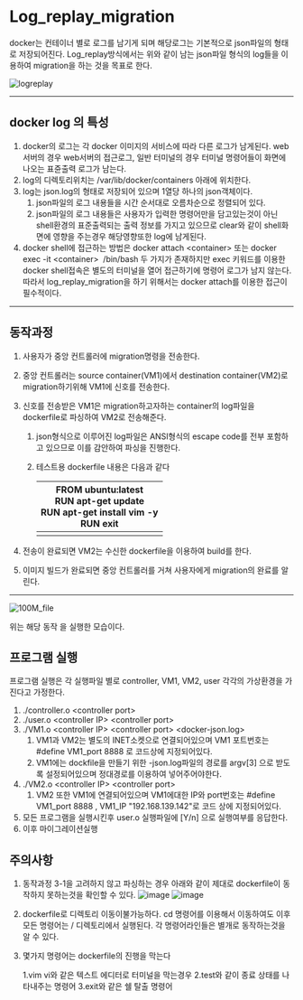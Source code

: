 # Log_replay_migration

docker는 컨테이너 별로 로그를 남기게 되며 해당로그는 기본적으로 json파일의 형태로 저장되어진다.
Log_replay방식에서는 위와 같이 남는 json파일 형식의 log들을 이용하여 migration을 하는 것을 목표로 한다.

![logreplay](https://user-images.githubusercontent.com/45413267/124140810-c7c53480-dac3-11eb-8b76-4ec0de53809a.png)

------

## docker log 의 특성

1. docker의 로그는 각 docker 이미지의 서비스에 따라 다른 로그가 남게된다. web서버의 경우 web서버의 접근로그, 일반 터미널의 경우 터미널 명령어들이 화면에 나오는 표쥰출력 로그가 남는다.
2. log의 디렉토리위치는 /var/lib/docker/containers 아래에 위치한다.
3. log는 json.log의 형태로 저장되어 있으며 1열당 하나의 json객체이다.
   1. json파일의 로그 내용들을 시간 순서대로 오름차순으로 정렬되어 있다.
   2. json파일의 로그 내용들은 사용자가 입력한 명령어만을 담고있는것이 아닌 shell환경의 표준출력되는 출력 정보를 가지고 있으므로 clear와 같이 shell화면에 영향을 주는경우 해당영향또한 log에 남게된다.
4. docker shell에 접근하는 방법은 docker attach &lt;container&gt; 또는 docker exec -it &lt;container&gt;  /bin/bash 두 가지가 존재하지만 exec 키워드를 이용한 docker shell접속은 별도의 터미널을 열어 접근하기에 명령어 로그가 남지 않는다. 따라서 log_replay_migration을 하기 위해서는 docker attach를 이용한 접근이 필수적이다.

------

## 동작과정

1. 사용자가 중앙 컨트롤러에 migration명령을 전송한다.

2. 중앙 컨트롤러는 source container(VM1)에서 destination container(VM2)로 migration하기위해 VM1에 신호를 전송한다.

3. 신호를 전송받은 VM1은 migration하고자하는 container의 log파일을 dockerfile로 파싱하여 VM2로 전송해준다.

   1. json형식으로 이루어진 log파일은 ANSI형식의 escape code를 전부 포함하고 있으므로 이를 감안하여 파싱을 진행한다.

   2. 테스트용 dockerfile 내용은 다음과 같다

      | FROM ubuntu:latest<br/>RUN apt-get update<br/>RUN apt-get install vim -y<br/>RUN exit |
      | ------------------------------------------------------------ |
      |                                                              |

4. 전송이 완료되면 VM2는 수신한 dockerfile을 이용하여 build를 한다.

5. 이미지 빌드가 완료되면 중앙 컨트롤러를 거쳐 사용자에게 migration의 완료를 알린다.
------

![100M_file](https://user-images.githubusercontent.com/45413267/124786447-add39800-df82-11eb-9588-d191842d925a.PNG)

위는 해당 동작 을 실행한 모습이다.
## 프로그램 실행
프로그램 실행은 각 실행파일 별로 controller, VM1, VM2, user 각각의 가상환경을 가진다고 가정한다.
1. ./controller.o &lt;controller port&gt;
2. ./user.o &lt;controller IP&gt; &lt;controller port&gt;
3. ./VM1.o &lt;controller IP&gt; &lt;controller port&gt; &lt;docker-json.log&gt;
   1. VM1과 VM2는 별도의 INET소켓으로 연결되어있으며 VM1 포트번호는 #define VM1_port 8888 로 코드상에 지정되어있다.
   2. VM1에는 dockfile을 만들기 위한 -json.log파일의 경로를 argv[3] 으로 받도록 설정되어있으며 정대경로를 이용하여 넣어주어야한다.
4. ./VM2.o &lt;controller IP&gt; &lt;controller port&gt;
   1. VM2 또한 VM1에 연결되어있으며 VM1에대한 IP와 port번호는 #define VM1_port 8888 , VM1_IP "192.168.139.142"로 코드 상에 지정되어있다.
5. 모든 프로그램을 실행시킨후 user.o 실행파일에 [Y/n] 으로 실행여부를 응답한다.
7. 이후 마이그레이션실행


## 주의사항

1. 동작과정 3-1을 고려하지 않고 파싱하는 경우 아래와 같이 제대로 dockerfile이 동작하지 못하는것을 확인할 수 있다.
   ![image](https://user-images.githubusercontent.com/45413267/124145126-7e76e400-dac7-11eb-87f2-49ac1237d7b9.png)
   ![image](https://user-images.githubusercontent.com/45413267/124145183-8a62a600-dac7-11eb-9fc8-700712554d1e.png)
   
2. dockerfile로 디렉토리 이동이불가능하다.
cd 명령어를 이용해서 이동하여도 이후 모든 명령어는 / 디렉토리에서 실행된다.
각 명령어라인들은 별개로 동작하는것을 알 수 있다.

3. 몇가지 명령어는 dockerfile의 진행을 막는다
   
   1.vim vi와 같은 텍스트 에디터로 터미널을 막는경우
   2.test와 같이 종료 상태를 나타내주는 명령어
   3.exit와 같은 쉘 탈출 명령어

